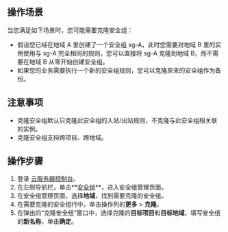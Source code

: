 ## 操作场景

当您满足如下场景时，您可能需要克隆安全组：
- 假设您已经在地域 A 里创建了一个安全组 sg-A，此时您需要对地域 B 里的实例使用与 sg-A 完全相同的规则，您可以直接将 sg-A 克隆到地域 B，而不需要在地域 B 从零开始创建安全组。
- 如果您的业务需要执行一个新的安全组规则，您可以克隆原来的安全组作为备份。



## 注意事项

- 克隆安全组默认只克隆此安全组的入站/出站规则，不克隆与此安全组相关联的实例。
- 克隆安全组支持跨项目、跨地域。

## 操作步骤

1. 登录 [云服务器控制台](https://console.cloud.tencent.com/cvm/index)。
2. 在左侧导航栏，单击**[安全组](https://console.cloud.tencent.com/cvm/securitygroup)**，进入安全组管理页面。
3. 在安全组管理页面，选择**地域**，找到需要克隆的安全组。
4. 在需要克隆的安全组行中，单击操作列的**更多** > **克隆**。
5. 在弹出的“克隆安全组”窗口中，选择克隆的**目标项目**和**目标地域**，填写安全组的**新名称**，单击**确定**。






